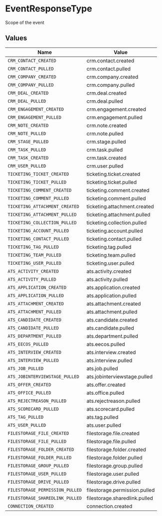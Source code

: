 # EventResponseType

Scope of the event


## Values

| Name                            | Value                           |
| ------------------------------- | ------------------------------- |
| `CRM_CONTACT_CREATED`           | crm.contact.created             |
| `CRM_CONTACT_PULLED`            | crm.contact.pulled              |
| `CRM_COMPANY_CREATED`           | crm.company.created             |
| `CRM_COMPANY_PULLED`            | crm.company.pulled              |
| `CRM_DEAL_CREATED`              | crm.deal.created                |
| `CRM_DEAL_PULLED`               | crm.deal.pulled                 |
| `CRM_ENGAGEMENT_CREATED`        | crm.engagement.created          |
| `CRM_ENGAGEMENT_PULLED`         | crm.engagement.pulled           |
| `CRM_NOTE_CREATED`              | crm.note.created                |
| `CRM_NOTE_PULLED`               | crm.note.pulled                 |
| `CRM_STAGE_PULLED`              | crm.stage.pulled                |
| `CRM_TASK_PULLED`               | crm.task.pulled                 |
| `CRM_TASK_CREATED`              | crm.task.created                |
| `CRM_USER_PULLED`               | crm.user.pulled                 |
| `TICKETING_TICKET_CREATED`      | ticketing.ticket.created        |
| `TICKETING_TICKET_PULLED`       | ticketing.ticket.pulled         |
| `TICKETING_COMMENT_CREATED`     | ticketing.comment.created       |
| `TICKETING_COMMENT_PULLED`      | ticketing.comment.pulled        |
| `TICKETING_ATTACHMENT_CREATED`  | ticketing.attachment.created    |
| `TICKETING_ATTACHMENT_PULLED`   | ticketing.attachment.pulled     |
| `TICKETING_COLLECTION_PULLED`   | ticketing.collection.pulled     |
| `TICKETING_ACCOUNT_PULLED`      | ticketing.account.pulled        |
| `TICKETING_CONTACT_PULLED`      | ticketing.contact.pulled        |
| `TICKETING_TAG_PULLED`          | ticketing.tag.pulled            |
| `TICKETING_TEAM_PULLED`         | ticketing.team.pulled           |
| `TICKETING_USER_PULLED`         | ticketing.user.pulled           |
| `ATS_ACTIVITY_CREATED`          | ats.activity.created            |
| `ATS_ACTIVITY_PULLED`           | ats.activity.pulled             |
| `ATS_APPLICATION_CREATED`       | ats.application.created         |
| `ATS_APPLICATION_PULLED`        | ats.application.pulled          |
| `ATS_ATTACHMENT_CREATED`        | ats.attachment.created          |
| `ATS_ATTACHMENT_PULLED`         | ats.attachment.pulled           |
| `ATS_CANDIDATE_CREATED`         | ats.candidate.created           |
| `ATS_CANDIDATE_PULLED`          | ats.candidate.pulled            |
| `ATS_DEPARTMENT_PULLED`         | ats.department.pulled           |
| `ATS_EECOS_PULLED`              | ats.eecos.pulled                |
| `ATS_INTERVIEW_CREATED`         | ats.interview.created           |
| `ATS_INTERVIEW_PULLED`          | ats.interview.pulled            |
| `ATS_JOB_PULLED`                | ats.job.pulled                  |
| `ATS_JOBINTERVIEWSTAGE_PULLED`  | ats.jobinterviewstage.pulled    |
| `ATS_OFFER_CREATED`             | ats.offer.created               |
| `ATS_OFFICE_PULLED`             | ats.office.pulled               |
| `ATS_REJECTREASON_PULLED`       | ats.rejectreason.pulled         |
| `ATS_SCORECARD_PULLED`          | ats.scorecard.pulled            |
| `ATS_TAG_PULLED`                | ats.tag.pulled                  |
| `ATS_USER_PULLED`               | ats.user.pulled                 |
| `FILESTORAGE_FILE_CREATED`      | filestorage.file.created        |
| `FILESTORAGE_FILE_PULLED`       | filestorage.file.pulled         |
| `FILESTORAGE_FOLDER_CREATED`    | filestorage.folder.created      |
| `FILESTORAGE_FOLDER_PULLED`     | filestorage.folder.pulled       |
| `FILESTORAGE_GROUP_PULLED`      | filestorage.group.pulled        |
| `FILESTORAGE_USER_PULLED`       | filestorage.user.pulled         |
| `FILESTORAGE_DRIVE_PULLED`      | filestorage.drive.pulled        |
| `FILESTORAGE_PERMISSION_PULLED` | filestorage.permission.pulled   |
| `FILESTORAGE_SHAREDLINK_PULLED` | filestorage.sharedlink.pulled   |
| `CONNECTION_CREATED`            | connection.created              |